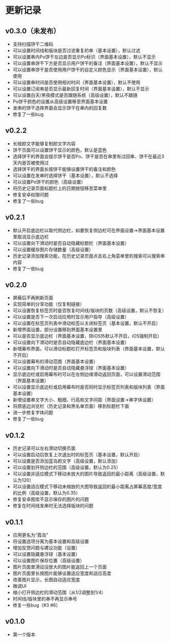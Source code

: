 # 更新记录
## v0.3.0（未发布）
- 支持扫描饼干二维码
- 可以设置时间线和版块是否过滤重复的串（基本设置），默认过滤
- 可以设置串内Po饼干左边是否显示Po标识（界面基本设置），默认不显示
- 可以设置串饼干下方是否显示用户饼干的备注（界面基本设置），默认不显示
- 可以设置串饼干是否使用用户饼干的自定义颜色显示（界面基本设置），默认使用
- 可以设置串时间是否使用相对时间（界面基本设置），默认不使用
- 可以设置订阅串是否显示最新回复时间（界面基本设置），默认不显示
- 可以设置白天/黑夜模式是否跟随系统（高级设置），默认不跟随
- Po饼干颜色的设置从高级设置移至界面基本设置
- 发串的饼干选择界面会显示饼干在串内的回复数
- 修复了一些bug

## v0.2.2
- 长按颜文字能够复制颜文字内容
- 饼干页面可以设置饼干显示的颜色，默认是蓝色
- 选择饼干的界面会提示饼干是否Po、饼干是否在串里有过回串、饼干在最近3天内是否被使用过
- 选择饼干的界面长按饼干能够设置饼干的备注和颜色
- 可以设置在发串时选择饼干（基本设置），默认不选择
- 可以设置Po饼干的颜色（高级设置）
- 将历史记录页面标题栏上的日期按钮移至菜单里
- 修复安卓权限问题
- 修复了一些bug

## v0.2.1
- 默认开启底边栏以取代侧边栏，如要恢复侧边栏可在界面设置->界面基本设置里取消显示底边栏
- 可以设置向下滑动时是否自动隐藏标题栏（界面基本设置）
- 可以设置缓存图片存储数量（高级设置）
- 历史记录添加搜索功能，在历史记录页面点击右上角菜单里的搜索可以搜索串内容
- 修复了一些bug

## v0.2.0
- 屏蔽后不再刷新页面
- 实现简单的分享功能（仅复制链接）
- 可以设置恢复标签页时是否恢复时间线/版块的页数（高级设置，默认不恢复）
- 可以设置是否下一次启动应用时显示用户指导（高级设置）
- 可以设置在标签页列表中滑动标签以关闭标签页（基本设置，默认不开启）
- 新增界面设置，部分设置移到界面基本设置里
- 可以是否显示底边栏（界面基本设置，除iOS外默认不开启，iOS强制开启）
- 可以设置向下滑动时是否自动隐藏底边栏（界面基本设置）
- 新增幕布界面，可以滑动标题栏打开标签页和版块列表（界面基本设置，默认不开启）
- 可以设置幕布的滑动范围（界面基本设置）
- 可以设置向下滑动时是否自动隐藏悬浮球（界面基本设置）
- 显示底边栏或启用幕布时可以在左侧边缘滑动返回页面，可以设置滑动范围（界面基本设置）
- 可以设置显示底边栏或启用幕布时是否同时显示标签页列表和版块列表（界面基本设置）
- 新增设置串文字大小、粗细、行高和文字间距（界面设置->串字体设置）
- 将原底边浏览栏（历史记录和黑名单页面）移到标题栏下面
- 进一步修复字体问题
- 修复了一些bug

## v0.1.2
- 历史记录可以左右滑动切换页面
- 可以设置启动后恢复上次退出时的标签页（基本设置，默认开启）
- 可以设置是否添加蓝岛颜文字（高级设置，默认添加）
- 可以设置划开侧边栏的范围（高级设置，默认为0.25）
- 可以设置非适应模式下移动未放大的图片导致返回的最小距离（高级设置，默认为120）
- 可以设置适应模式下移动未缩放的大图导致返回的最小距离占屏幕高度/宽度的比例（高级设置，默认为0.35）
- 修复安卓图库不显示保存的图片的问题
- 修复在时间线发串时无法选择版块的问题

## v0.1.1
- 应用更名为“霞岛”
- 将设置选项分离为基本设置和高级设置
- 增加反馈问题与建议功能（设置）
- 可以设置隐藏悬浮球（基本设置）
- 可以设置图片保存位置（高级设置）
- 图片页面里滑动没放大的图片能返回上一个页面
- 图片页面里长按图片能够设置适应宽度和适应高度
- 改善图片显示，长图自动适应宽度
- 微调UI
- 缩小打开侧边栏的滑动范围（从1/2调整到1/4）
- 时间线/版块里的串不再显示串号
- 修复一些bug（#3 #6）

## v0.1.0
- 第一个版本
